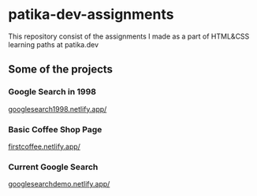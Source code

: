 # patika-dev-assignments
This repository consist of the assignments I made as a part of HTML&CSS learning paths at patika.dev
<h2>Some of the projects</h2>
<h3>Google Search in 1998</h3> 
<a href="https://googlesearch1998.netlify.app/">googlesearch1998.netlify.app/</a> 
<h3>Basic Coffee Shop Page</h3>
<a href="https://firstcoffee.netlify.app/">firstcoffee.netlify.app/</a> 
<h3>Current Google Search</h3>
<a href="https://googlesearchdemo.netlify.app/">googlesearchdemo.netlify.app/</a> 
